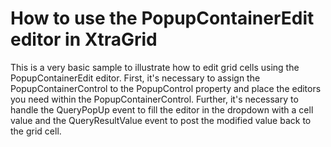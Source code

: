 # How to use the PopupContainerEdit editor in XtraGrid


<p>This is a very basic sample to illustrate how to edit grid cells using the PopupContainerEdit editor. First, it's necessary to assign the PopupContainerControl to the PopupControl property and place the editors you need within the PopupContainerControl. Further, it's necessary to handle the QueryPopUp event to fill the editor in the dropdown with a cell value and the QueryResultValue event to post the modified value back to the grid cell.</p>

<br/>


